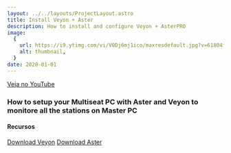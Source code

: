 ```yaml
---
layout: ../../layouts/ProjectLayout.astro
title: Install Veyon + Aster
description: How to install and configure Veyon + AsterPRO
image:
  {
    url: https://i9.ytimg.com/vi/V0Dj6mj1ico/maxresdefault.jpg?v=61804f92&sqp=CMjX2rAG&rs=AOn4CLB_pNHzk8s4jfLqJ2GosmBWQFg9qQ,
    alt: thumbnail,
  }
date: 2020-01-01
---
```


[Veja no YouTube](https://youtu.be/V0Dj6mj1ico)

### How to setup your Multiseat PC with Aster and Veyon to monitore all the stations on Master PC


#### Recursos
[Download Veyon](https://veyon.io/en/download/)
[Download Aster](https://www.ibik.ru/downloads-free-trial)


